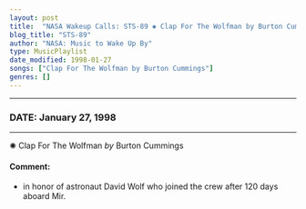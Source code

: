 ```yaml
---
layout: post
title:  "NASA Wakeup Calls: STS-89 ✺ Clap For The Wolfman by Burton Cummings ✺ January 27, 1998"
blog_title: "STS-89"
author: "NASA: Music to Wake Up By"
type: MusicPlaylist
date_modified: 1998-01-27
songs: ["Clap For The Wolfman by Burton Cummings"]
genres: []
---
```


----
### DATE: January 27, 1998
----
✺ Clap For The Wolfman *by* Burton Cummings  

#### Comment:
* in honor of astronaut David Wolf who joined the crew after 120 days aboard Mir.



<br/>
<center>
	<a target="_blank"
	   href="https://twitter.com/intent/tweet?hashtags=Space,NASA,Playlist,NASAWakeupCalls,SpaceProgram&text=🚀 {{ page.author}}, '{{ page.songs.first }}' {{ page.title }}, {{ site.url }}{{ page.url }}&via=nasawakeupcalls"><i class="fab fa-twitter" title="Tweet this page" alt="Tweet this page" style="font-size: 1.3em;"></i></a>
	&nbsp; 	<i class="fas fa-user-astronaut" style="font-size: 1.5em;"></i> &nbsp;
    <a id="custom_amazon_link"
       type="amzn" search="#"
       category="popular music">
    <i class="fab fa-amazon" style="font-size: 1.3em;"></i></a>
</center>

<!-- Randomly resolve an individual entry from a song array -->
<script src="/assets/javascript/seedrandom.min.js"></script>
<script>
  var wake_me_up = ["Clap For The Wolfman by Burton Cummings"];
  var prng = new Math.seedrandom();
  function randomSong() {
    song = wake_me_up[Math.floor(Math.random() * wake_me_up.length)];
    var amazon_link = document.getElementById("custom_amazon_link");
    amazon_link.setAttribute("search", song);
  }
  window.onload = randomSong();
</script>
